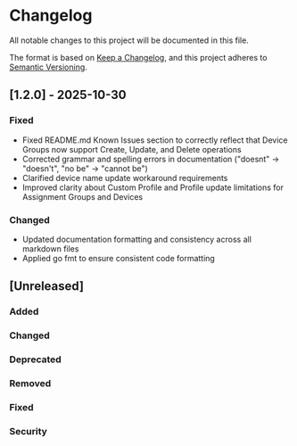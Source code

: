 # Changelog

All notable changes to this project will be documented in this file.

The format is based on [Keep a Changelog](https://keepachangelog.com/en/1.0.0/),
and this project adheres to [Semantic Versioning](https://semver.org/spec/v2.0.0.html).

## [1.2.0] - 2025-10-30

### Fixed
- Fixed README.md Known Issues section to correctly reflect that Device Groups now support Create, Update, and Delete operations
- Corrected grammar and spelling errors in documentation ("doesnt" → "doesn't", "no be" → "cannot be")
- Clarified device name update workaround requirements
- Improved clarity about Custom Profile and Profile update limitations for Assignment Groups and Devices

### Changed
- Updated documentation formatting and consistency across all markdown files
- Applied go fmt to ensure consistent code formatting

## [Unreleased]

### Added
### Changed
### Deprecated
### Removed
### Fixed
### Security